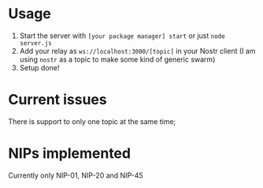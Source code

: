# Usage
1. Start the server with `[your package manager] start` or just `node server.js`
2. Add your relay as `ws://localhost:3000/[topic]` in your Nostr client (I am using `nostr` as a topic to make some kind of generic swarm)
3. Setup done!

# Current issues
There is support to only one topic at the same time;

# NIPs implemented
Currently only NIP-01, NIP-20 and NIP-45